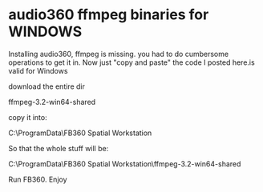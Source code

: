 # audio360 ffmpeg binaries for WINDOWS
Installing audio360, ffmpeg is missing. you had to do cumbersome operations to get it in. Now just "copy  and paste" the code I posted here.is valid for Windows

download the entire dir

ffmpeg-3.2-win64-shared

copy it into:

C:\ProgramData\FB360 Spatial Workstation

So that the whole stuff will be:

C:\ProgramData\FB360 Spatial Workstation\ffmpeg-3.2-win64-shared

Run FB360. Enjoy
